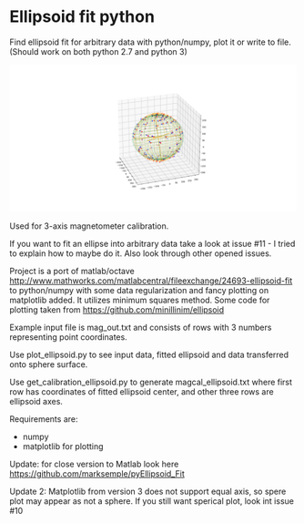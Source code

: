 # Ellipsoid fit python
Find ellipsoid fit for arbitrary data with python/numpy, plot it or write to file.
(Should work on both python 2.7 and python 3)

![Plot example](demo_screenshot.png)

Used for 3-axis magnetometer calibration.

If you want to fit an ellipse into arbitrary data take a look at issue #11 - I tried to explain how to maybe do it. Also look through other opened issues. 

Project is a port of matlab/octave http://www.mathworks.com/matlabcentral/fileexchange/24693-ellipsoid-fit to python/numpy
with some data regularization and fancy plotting on matplotlib added. It utilizes minimum squares method.
Some code for plotting taken from https://github.com/minillinim/ellipsoid

Example input file is mag_out.txt and consists of rows with 3 numbers representing point coordinates.

Use plot_ellipsoid.py to see input data, fitted ellipsoid and data transferred onto sphere surface.

Use get_calibration_ellipsoid.py to generate magcal_ellipsoid.txt where first row has coordinates of fitted ellipsoid center, and other
three rows are ellipsoid axes.

Requirements are:
- numpy
- matplotlib for plotting

Update: for close version to Matlab look here 
https://github.com/marksemple/pyEllipsoid_Fit

Update 2: Matplotlib from version 3 does not support equal axis, so spere plot may appear as not a sphere. If you still want sperical plot, look int issue #10
